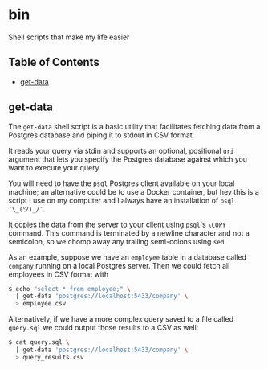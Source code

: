 # bin
Shell scripts that make my life easier

## Table of Contents

- [get-data](#get-data)

## get-data <a name="get-data"></a>

The `get-data` shell script is a basic utility that facilitates fetching data
from a Postgres database and piping it to stdout in CSV format.

It reads your query via stdin and supports an optional, positional `uri`
argument that lets you specify the Postgres database against which you want to
execute your query.

You will need to have the `psql` Postgres client available on your local
machine; an alternative could be to use a Docker container, but hey this is a
script I use on my computer and I always have an installation of `psql`
`¯\_(ツ)_/¯`.

It copies the data from the server to your client using `psql`'s `\COPY`
command. This command is terminated by a newline character and not a semicolon,
so we chomp away any trailing semi-colons using `sed`.

As an example, suppose we have an `employee` table in a database called
`company` running on a local Postgres server. Then we could fetch all employees
in CSV format with

```sh
$ echo "select * from employee;" \
  | get-data 'postgres://localhost:5433/company' \
  > employee.csv
```

Alternatively, if we have a more complex query saved to a file called
`query.sql` we could output those results to a CSV as well:

```sh
$ cat query.sql \
  | get-data 'postgres://localhost:5433/company' \
  > query_results.csv
```
